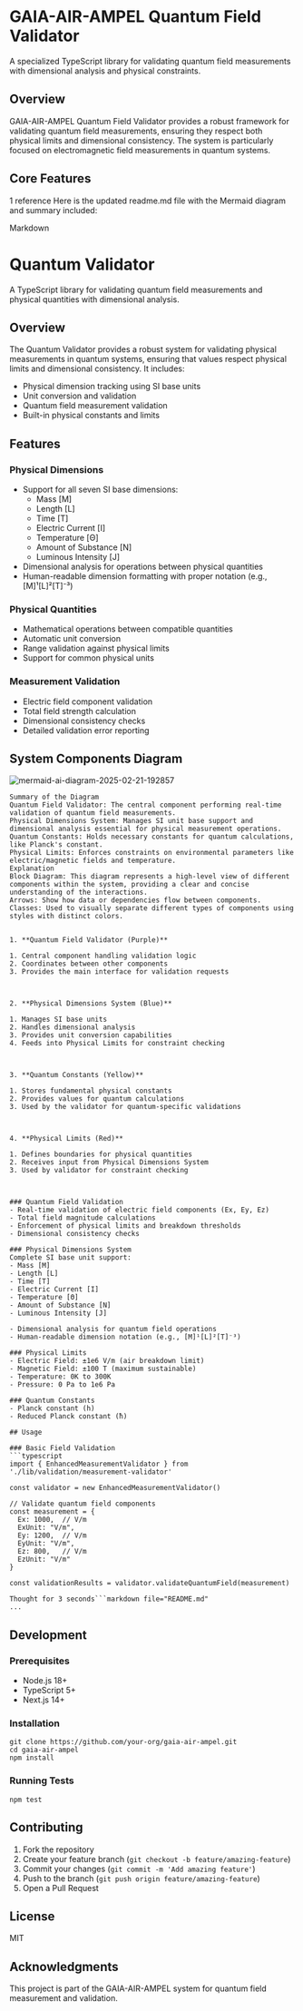 # GAIA-AIR-AMPEL Quantum Field Validator

A specialized TypeScript library for validating quantum field measurements with dimensional analysis and physical constraints.

## Overview

GAIA-AIR-AMPEL Quantum Field Validator provides a robust framework for validating quantum field measurements, ensuring they respect both physical limits and dimensional consistency. The system is particularly focused on electromagnetic field measurements in quantum systems.

## Core Features

1 reference
Here is the updated readme.md file with the Mermaid diagram and summary included:

Markdown
# Quantum Validator

A TypeScript library for validating quantum field measurements and physical quantities with dimensional analysis.

## Overview

The Quantum Validator provides a robust system for validating physical measurements in quantum systems, ensuring that values respect physical limits and dimensional consistency. It includes:

- Physical dimension tracking using SI base units
- Unit conversion and validation
- Quantum field measurement validation
- Built-in physical constants and limits

## Features

### Physical Dimensions

- Support for all seven SI base dimensions:
  - Mass [M]
  - Length [L]
  - Time [T]
  - Electric Current [I]
  - Temperature [Θ]
  - Amount of Substance [N]
  - Luminous Intensity [J]
- Dimensional analysis for operations between physical quantities
- Human-readable dimension formatting with proper notation (e.g., [M]¹[L]²[T]⁻³)

### Physical Quantities

- Mathematical operations between compatible quantities
- Automatic unit conversion
- Range validation against physical limits
- Support for common physical units

### Measurement Validation

- Electric field component validation
- Total field strength calculation
- Dimensional consistency checks
- Detailed validation error reporting

## System Components Diagram

![mermaid-ai-diagram-2025-02-21-192857](https://github.com/user-attachments/assets/26813ef2-f1f5-47ce-8067-a7a05ab0538c)

```
Summary of the Diagram
Quantum Field Validator: The central component performing real-time validation of quantum field measurements.
Physical Dimensions System: Manages SI unit base support and dimensional analysis essential for physical measurement operations.
Quantum Constants: Holds necessary constants for quantum calculations, like Planck's constant.
Physical Limits: Enforces constraints on environmental parameters like electric/magnetic fields and temperature.
Explanation
Block Diagram: This diagram represents a high-level view of different components within the system, providing a clear and concise understanding of the interactions.
Arrows: Show how data or dependencies flow between components.
Classes: Used to visually separate different types of components using styles with distinct colors.


1. **Quantum Field Validator (Purple)**

1. Central component handling validation logic
2. Coordinates between other components
3. Provides the main interface for validation requests



2. **Physical Dimensions System (Blue)**

1. Manages SI base units
2. Handles dimensional analysis
3. Provides unit conversion capabilities
4. Feeds into Physical Limits for constraint checking



3. **Quantum Constants (Yellow)**

1. Stores fundamental physical constants
2. Provides values for quantum calculations
3. Used by the validator for quantum-specific validations



4. **Physical Limits (Red)**

1. Defines boundaries for physical quantities
2. Receives input from Physical Dimensions System
3. Used by validator for constraint checking



### Quantum Field Validation
- Real-time validation of electric field components (Ex, Ey, Ez)
- Total field magnitude calculations
- Enforcement of physical limits and breakdown thresholds
- Dimensional consistency checks

### Physical Dimensions System
Complete SI base unit support:
- Mass [M]
- Length [L]
- Time [T]
- Electric Current [I]
- Temperature [Θ]
- Amount of Substance [N]
- Luminous Intensity [J]

- Dimensional analysis for quantum field operations
- Human-readable dimension notation (e.g., [M]¹[L]²[T]⁻³)

### Physical Limits
- Electric Field: ±1e6 V/m (air breakdown limit)
- Magnetic Field: ±100 T (maximum sustainable)
- Temperature: 0K to 300K
- Pressure: 0 Pa to 1e6 Pa

### Quantum Constants
- Planck constant (h)
- Reduced Planck constant (ħ)

## Usage

### Basic Field Validation
```typescript
import { EnhancedMeasurementValidator } from './lib/validation/measurement-validator'

const validator = new EnhancedMeasurementValidator()

// Validate quantum field components
const measurement = {
  Ex: 1000,  // V/m
  ExUnit: "V/m",
  Ey: 1200,  // V/m
  EyUnit: "V/m",
  Ez: 800,   // V/m
  EzUnit: "V/m"
}

const validationResults = validator.validateQuantumField(measurement)

Thought for 3 seconds```markdown file="README.md"
...
```

## Development

### Prerequisites

- Node.js 18+
- TypeScript 5+
- Next.js 14+


### Installation

```shellscript
git clone https://github.com/your-org/gaia-air-ampel.git
cd gaia-air-ampel
npm install
```

### Running Tests

```shellscript
npm test
```

## Contributing

1. Fork the repository
2. Create your feature branch (`git checkout -b feature/amazing-feature`)
3. Commit your changes (`git commit -m 'Add amazing feature'`)
4. Push to the branch (`git push origin feature/amazing-feature`)
5. Open a Pull Request


## License

MIT

## Acknowledgments

This project is part of the GAIA-AIR-AMPEL system for quantum field measurement and validation.

```plaintext

```

```
